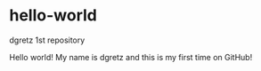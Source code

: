 # hello-world
dgretz 1st repository

Hello world! My name is dgretz and this is my first time on GitHub!
